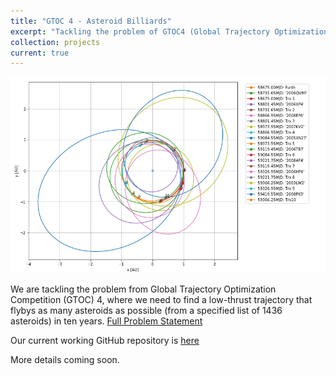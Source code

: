 ```yaml
---
title: "GTOC 4 - Asteroid Billiards"
excerpt: "Tackling the problem of GTOC4 (Global Trajectory Optimization Competition), to find a trajectory to flyby as many of 1436 asteroids as possible in 10 years. <br/><img src='/images/projects/GTOC4/cover.png'>"
collection: projects
current: true
---
```


<img src='/images/projects/GTOC4/cover.png'>

We are tackling the problem from Global Trajectory Optimization Competition (GTOC) 4, where we need to find a low-thrust trajectory that flybys as many asteroids as possible (from a specified list of 1436 asteroids) in ten years. [Full Problem Statement](https://sophia.estec.esa.int/gtoc_portal/?page_id=23)

Our current working GitHub repository is [here](https://github.com/Yuricst/reGTOC04)

More details coming soon.
